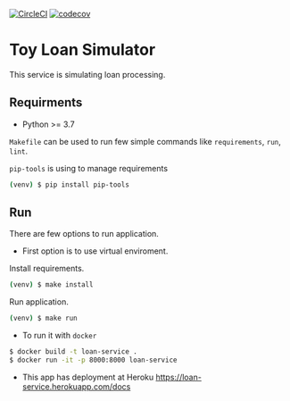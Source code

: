 [![CircleCI](https://circleci.com/gh/fokinpv/loan-service.svg?style=svg)](https://circleci.com/gh/fokinpv/loan-service)
[![codecov](https://codecov.io/gh/fokinpv/loan-service/branch/master/graph/badge.svg)](https://codecov.io/gh/fokinpv/loan-service)

# Toy Loan Simulator

This service is simulating loan processing.

## Requirments

 - Python >= 3.7

`Makefile` can be used to run few simple commands like `requirements`,
`run`, `lint`.

`pip-tools` is using to manage requirements

```sh
(venv) $ pip install pip-tools
```

## Run

 There are few options to run application.

 - First option is to use virtual enviroment.

 Install requirements.
 ```sh
 (venv) $ make install
 ```
 Run application.
 ```sh
 (venv) $ make run
 ```
 - To run it with `docker`
 ```sh
 $ docker build -t loan-service .
 $ docker run -it -p 8000:8000 loan-service
 ```
 - This app has deployment at Heroku https://loan-service.herokuapp.com/docs
